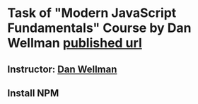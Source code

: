 # Task of "Modern JavaScript Fundamentals" Course by Dan Wellman [published url]
## Instructor: [Dan Wellman][instructor url]

[published url]: https://code.tutsplus.com/courses/javascript-fundamentals
[instructor url]: https://tutsplus.com/authors/dan-wellman
 
## Install NPM 

